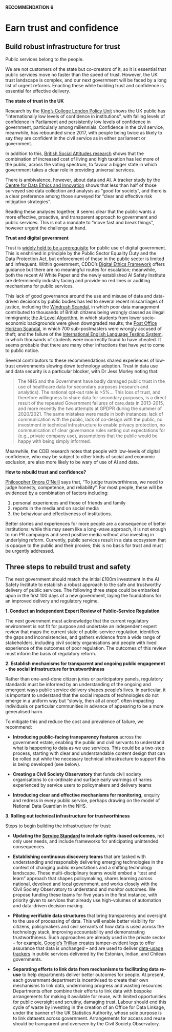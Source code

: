 #### RECOMMENDATION 6
# Earn trust and confidence
## Build robust infrastructure for trust 
 
Public services belong to the people.

We are not customers of the state but co-creators of it, so it is essential that public services move no faster than the speed of trust. However, the UK trust landscape is complex, and our next government will be faced by a long list of urgent reforms. Enacting these while building trust and confidence is essential for effective delivery.

**The state of trust in the UK**

Research by the [King’s College London Policy Unit](https://www.kcl.ac.uk/policy-institute/assets/confidence-in-institutions.pdf) shows the UK public has “internationally low levels of confidence in institutions”, with falling levels of confidence in Parliament and persistently low levels of confidence in government, particularly among millennials. Confidence in the civil service, meanwhile, has rebounded since 2017, with people being twice as likely to say they are confident in the civil service as in either parliament or government. 

In addition to this, [British Social Attitudes research](https://natcen.ac.uk/sites/default/files/2023-09/BSA%2040%20Role%20and%20responsibilities%20of%20government.pdf) shows that the combination of increased cost of living and high taxation has led more of the public, across the voting spectrum, to favour a bigger state in which government takes a clear role in providing universal services. 

There is ambivalence, however, about data and AI. A tracker study by the [Centre for Data Ethics and Innovation](https://www.gov.uk/government/publications/public-attitudes-to-data-and-ai-tracker-survey-wave-3/public-attitudes-to-data-and-ai-tracker-survey-wave-3#executive-summary) shows that less than half of those surveyed see data collection and analysis as “good for society”, and there is a clear preference among those surveyed for “clear and effective risk mitigation strategies”. 

Reading these analyses together, it seems clear that the public wants a more effective, proactive, and transparent approach to government and public services. This is not a mandate to “move fast and break things”, however urgent the challenge at hand. 

**Trust and digital government**

Trust is [widely held to be a prerequisite](https://goingdigital.oecd.org/en/dimension/trust) for public use of digital government. This is enshrined in principle by the Public Sector Equality Duty and the Data Protection Act, but enforcement of these in the public sector is limited and infrequent. Within government, CDDO’s [Digital Ethics Framework](https://www.gov.uk/government/publications/data-ethics-framework) offers guidance but there are no meaningful routes for escalation; meanwhile, both the recent AI White Paper and the newly established AI Safety Institute are determinedly industry facing and provide no red lines or auditing mechanisms for public services. 

This lack of good governance around the use and misuse of data and data-driven decisions by public bodies has led to several recent miscarriages of justice, including the [Windrush Scandal](https://www.nao.org.uk/wp-content/uploads/2021/05/Investigation-into-the-Windrush-compensation-scheme-.pdf), in which poor data management contributed to thousands of British citizens being wrongly classed as illegal immigrants; [the A-Level Algorithm](https://www.wired.co.uk/article/alevel-exam-algorithm), in which students from lower socio-economic backgrounds were given downgraded results; the [Post Office Horizon Scandal](https://www.postofficescandal.uk/), in which 700 sub-postmasters were wrongly accused of theft; and the failure of the [International English Language Testing System](https://www.ft.com/content/11663990-1924-11e9-b93e-f4351a53f1c3), in which thousands of students were incorrectly found to have cheated. It seems probable that there are many other infractions that have yet to come to public notice.

Several contributors to these recommendations shared experiences of low-trust environments slowing down technology adoption. Trust in data use and data security is a particular blocker, with Dr Jess Morley noting that:

> The NHS and the Government have badly damaged public trust in the use of healthcare data for secondary purposes (research and analytics). The national opt-out rate is >5%... This loss of trust, and therefore willingness to share data for secondary purposes, is a direct result of the repeated Government failures of care.data in 2013-2015, and more recently the two attempts at GPDPR during the summer of 2020/2021. The same mistakes were made in both instances: lack of communication with the public, lack of co-design with the public, no investment in technical infrastructure to enable privacy protection, no communication of clear governance rules setting out expectations for (e.g., private company use), assumptions that the public would be happy with being simply informed.

Meanwhile, the CDEI research notes that people with low-levels of digital confidence, who may be subject to other kinds of social and economic exclusion, are also more likely to be wary of use of AI and data. 

**How to rebuild trust and confidence?**

[Philosopher Onora O’Neill](https://www.thebritishacademy.ac.uk/documents/2563/Future-of-the-corporation-Trust-trustworthiness-transparency.pdf) says that, “To judge trustworthiness, we need to judge honesty, competence, and reliability”.  For most people, these will be evidenced by a combination of factors including: 

1. personal experiences and those of friends and family 
2. reports in the media and on social media 
3. the behaviour and effectiveness of institutions.  

Better stories and experiences for more people are a consequence of better institutions; while this may seem like a long-wave approach, it is not enough to run PR campaigns and seed positive media without also investing in underlying reform. Currently, public services result in a data ecosystem that is opaque to the public and their proxies; this is no basis for trust and must be urgently addressed. 

## Three steps to rebuild trust and safety

The next government should match the initial £100m investment in the AI Safety Institute to establish a robust approach to the safe and trustworthy delivery of public services. The following three steps could be embarked upon in the first 100 days of a new government, laying the foundations for an improved delivery and regulatory regime.   

**1. Conduct an Independent Expert Review of Public-Service Regulation**

The next government must acknowledge that the current regulatory environment is not fit for purpose and undertake an independent expert review that maps the current state of public-service regulation, identifies the gaps and inconsistencies, and gathers evidence from a wide range of stakeholders, including civil society organisations and people with lived experience of the outcomes of poor regulation. The outcomes of this review must inform the basis of regulatory reform. 

**2. Establish mechanisms for transparent and ongoing public engagement - the social infrastructure for trustworthiness** 

Rather than one-and-done citizen juries or participatory panels, regulatory standards must be informed by an understanding of the ongoing and emergent ways public service delivery shapes people’s lives. In particular, it is important to understand that the social impacts of technologies do not emerge in a uniform way but “slowly, then all at once”, often impacting individuals or particular communities in advance of appearing to be a more generalised harm. 

To mitigate this and reduce the cost and prevalence of failure, we recommend:

+ **Introducing public-facing transparency features** across the government estate, enabling the public and civil servants to understand what is happening to data as we use services. This could be a two-step process, starting with clear and understandable content design that can be rolled out while the necessary technical infrastructure to support this is being developed (see below).
   
+ **Creating a Civil Society Observatory** that funds civil society organisations to co-ordinate and surface early warnings of harms experienced by service users to policymakers and delivery teams
   
+ **Introducing clear and effective mechanisms for monitoring**, enquiry and redress in every public service, perhaps drawing on the model of National Data Guardian in the NHS.

**3. Rolling out technical infrastructure for trustworthiness**

Steps to begin building the infrastructure for trust:

+ **Updating the [Service Standard](https://www.gov.uk/service-manual/service-standard) to include rights-based outcomes**, not only user needs, and include frameworks for anticipating unintended consequences.
   
+ **Establishing continuous discovery teams** that are tasked with understanding and responsibly delivering emerging technologies in the context of changing public expectations and a shifting technology landscape. These multi-disciplinary teams would embed a “test and learn” approach that shapes policymaking, shares learning across national, devolved and local government, and works closely with the Civil Society Observatory to understand and monitor outcomes. We propose funding these teams for five years in the first instance, with priority given to services that already use high-volumes of automation and data-driven decision making.

+ **Piloting verifiable data structures** that bring transparency and oversight to the use of processing of data. This will enable better visibility for citizens, policymakers and civil servants of how data is used across the technology stack, improving accountability and demonstrating trustworthiness. Such approaches are already used in the private sector – for example, [Google’s Trillian](https://transparency.dev/) creates tamper-evident logs to offer assurance that data is unchanged – and are used to deliver [data-usage trackers](https://www.bennettinstitute.cam.ac.uk/blog/trust-and-accountability-patterns-digital-governme/) in public services delivered by the Estonian, Indian, and Chilean governments.  

+ **Separating efforts to link data from mechanisms to facilitating data re-use** to help departments deliver better outcomes for people. At present, each government department is incentivised to create their own mechanisms to link data, undermining progress and wasting resources. Departments often combine their efforts to link data with bespoke arrangements for making it available for reuse, with limited opportunities for public oversight and scrutiny, damaging trust. Labour should end this cycle of waste by investing in the creation of an Office for Data Linkage, under the banner of the UK Statistics Authority, whose sole purpose is to link datasets across government. Arrangements for access and reuse should be transparent and overseen by the Civil Society Observatory.


  

